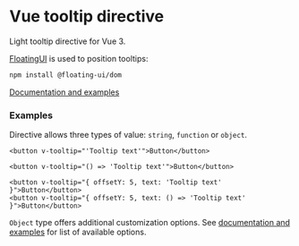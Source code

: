 # Vue tooltip directive

Light tooltip directive for Vue 3.

[FloatingUI](https://floating-ui.com/) is used to position tooltips:
```bash
npm install @floating-ui/dom
```

[Documentation and examples](https://vue-wind.netlify.app/documentation/tooltip)

### Examples

Directive allows three types of value: `string`, `function` or `object`.
```vue
<button v-tooltip="'Tooltip text'">Button</button>
```
```vue
<button v-tooltip="() => 'Tooltip text'">Button</button>
```
```vue
<button v-tooltip="{ offsetY: 5, text: 'Tooltip text' }">Button</button>
<button v-tooltip="{ offsetY: 5, text: () => 'Tooltip text' }">Button</button>
```
`Object` type offers additional customization options. See [documentation and examples](https://vue-wind.netlify.app/documentation/tooltip) for list of available options.

